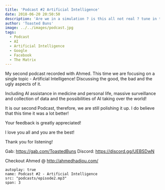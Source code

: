 ```yaml
---
title: 'Podcast #2 Artificial Intelligence'
date: 2018-06-20 20:50:50
description: 'Are we in a simulation ? is this all not real ? tune in to find out'
author: 'Toasted Buns'
image: ../../images/podcast.jpg
tags:
  - Podcast
  - AI
  - Artificial Intelligence
  - Google
  - Facebook
  - The Matrix
---
```


My second podcast recorded with Ahmed.
This time we are focusing on a single topic - Artificial Intelligence!
Discussing the good, the bad and the ugly aspects of it.

Including AI assistance in medicine and personal life, massive surveillance and collection of data and the possibilities of AI taking over the world!

It is our second Podcast, therefore, we are still polishing it up. I do believe that this time it was a lot better!

Your feedback is greatly appreciated!

I love you all and you are the best!

Thank you for listening!

Gab: https://gab.com/ToastedBuns
Discord: https://discord.gg/UEBSDwN

<script async src="//pagead2.googlesyndication.com/pagead/js/adsbygoogle.js"></script><ins class="adsbygoogle" style="display:block; text-align:center;"  data-ad-layout="in-article"  data-ad-format="fluid"  data-ad-client="ca-pub-2164900147810573"  data-ad-slot="8817307412"></ins><script>(adsbygoogle = window.adsbygoogle || []).push({});</script>

Checkout Ahmed @ http://ahmedhadjou.com/

```audio
autoplay: true
name: Podcast #2 - Artificial Intelligence
src: "podcasts/episode2.mp3"
span: 3
```
